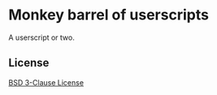 # Monkey barrel of userscripts

A userscript or two.


## License

[BSD 3-Clause License](http://opensource.org/licenses/BSD-3-Clause)
